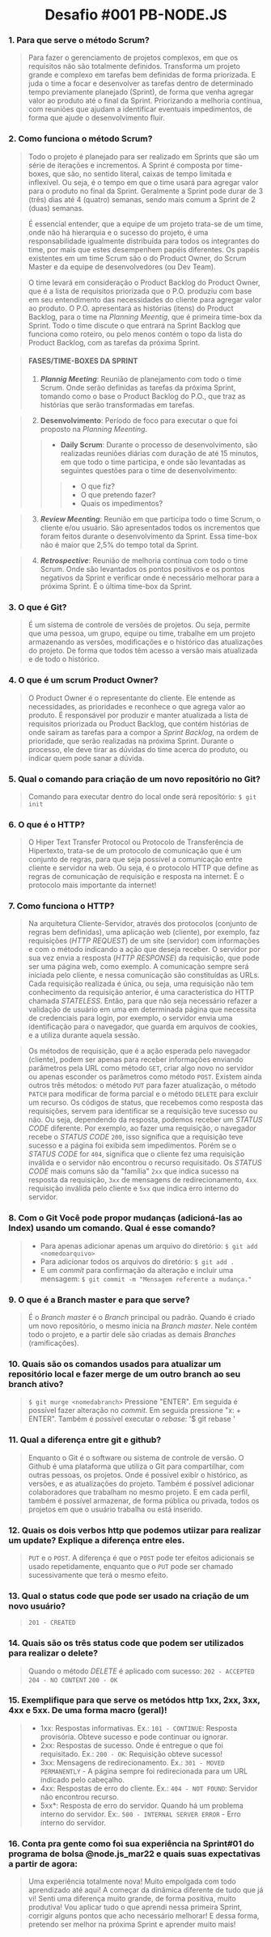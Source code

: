 <h1 align="center">Desafio #001 PB-NODE.JS</h1>

### 1. Para que serve o método Scrum?
> Para fazer o gerenciamento de projetos complexos, em que os requisitos não são totalmente definidos. Transforma um projeto grande e complexo em tarefas bem definidas de forma priorizada. E juda o time a focar e desenvolver as tarefas dentro de determinado tempo previamente planejado (Sprint), de forma que venha agregar valor ao produto até o final da Sprint. Priorizando a melhoria contínua, com reuniões que ajudam a identificar eventuais impedimentos, de forma que ajude o desenvolvimento fluir.

### 2. Como funciona o método Scrum? 
> Todo o projeto é planejado para ser realizado em Sprints que são um série de iterações e incrementos. A Sprint é composta por time-boxes, que são, no sentido literal, caixas de tempo limitada e inflexível. Ou seja, é o tempo em que o time usará para agregar valor para o produto no final da Sprint. Geralmente a Sprint pode durar de 3 (três) dias até 4 (quatro) semanas, sendo mais comum a Sprint de 2 (duas) semanas. 

> É essencial entender, que a equipe de um projeto trata-se de um time, onde não há hierarquia e o sucesso do projeto, é uma responsabilidade igualmente distribuída para todos os integrantes do time, por mais que estes desempenhem papéis diferentes. Os papéis existentes em um time Scrum são o do Product Owner, do Scrum Master e da equipe de desenvolvedores (ou Dev Team). 

> O time levará em consideração o Product Backlog do Product Owner, que é a lista de requisitos priorizada que o P.O. produziu com base em seu entendimento das necessidades do cliente para agregar valor ao produto. O P.O. apresentará as histórias (itens) do Product Backlog, para o time na _Planning Meentig_, que é primeira time-box da Sprint. Todo o time discute o que entrará na Sprint Backlog que funciona como roteiro, ou pelo menos contém o topo da lista do Product Backlog, com as tarefas da próxima Sprint.

> #### FASES/TIME-BOXES DA SPRINT
> 1. **_Plannig Meeting_**: Reunião de planejamento com todo o time Scrum. Onde serão definidas as tarefas da próxima Sprint, tomando como o base o Product Backlog do P.O., que traz as histórias que serão transformadas em tarefas.

 > 2. **Desenvolvimento**: Período de foco para executar o que foi proposto na _Planning Meenting_.
 >> - **Daily Scrum**: Durante o processo de desenvolvimento, são realizadas reuniões diárias com duração de até 15 minutos, em que todo o time participa, e onde são levantadas as seguintes questões para o time de desenvolvimento:
 >>> - O que fiz?
 >>> - O que pretendo fazer?
 >>> - Quais os impedimentos?

> 3. **_Review Meenting_**: Reunião em que participa todo o time Scrum, o cliente e/ou usuário. São apresentados todos os incrementos que foram feitos durante o desenvolvimento da Sprint. Essa time-box não é maior que 2,5% do tempo total da Sprint.

> 4. **_Retrospective_**: Reunião de melhoria contínua com todo o time Scrum. Onde são levantados os pontos positivos e os pontos negativos da Sprint e verificar onde é necessário melhorar para a próxima Sprint. É o última time-box da Sprint.

### 3. O que é Git? 
> É um sistema de controle de versões de projetos. Ou seja, permite que uma pessoa, um grupo, equipe ou time, trabalhe em um projeto armazenando as versões, modificações e o histórico das atualizações do projeto. De forma que todos têm acesso a versão mais atualizada e de todo o histórico.

### 4. O que é um scrum Product Owner? 
> O Product Owner é o representante do cliente. Ele entende as necessidades, as prioridades e reconhece o que agrega valor ao produto. É responsável por produzir e manter atualizada a lista de requisitos priorizada ou Product Backlog, que contém histórias de onde saíram as tarefas para a compor a _Sprint Backlog_, na ordem de prioridade, que serão realizadas na próxima Sprint. Durante o processo, ele deve tirar as dúvidas do time acerca do produto, ou indicar quem pode sanar a dúvida.

### 5. Qual o comando para criação de um novo repositório no Git? 
> Comando para executar dentro do local onde será repositório: `$ git init`

### 6. O que é o HTTP?
> O Hiper Text Transfer Protocol ou Protocolo de Transferência de Hipertexto, trata-se de um protocolo de comunicação que é um conjunto de regras, para que seja possível a comunicação entre cliente e servidor na web. Ou seja, é o protocolo HTTP que define as regras de comunicação de requisição e resposta na internet. É o protocolo mais importante da internet!

### 7. Como funciona o HTTP? 
> Na arquitetura Cliente-Servidor, através dos protocolos (conjunto de regras bem definidas), uma aplicação web (cliente), por exemplo, faz requisições (_HTTP REQUEST_) de um site (servidor) com informações e com o método indicando a ação que deseja receber. O servidor por sua vez envia a resposta (_HTTP RESPONSE_) da requisição, que pode ser uma página web, como exemplo. A comunicação sempre será iniciada pelo cliente, e  nessa comunicação são constituídas as URLs. Cada requisição realizada é única, ou seja, uma requisição não tem conhecimento da requisição anterior, é uma característica do HTTP chamada _STATELESS_. Então, para que não seja necessário refazer a validação de usuário em uma em determinada página que necessita de credenciais para login, por exemplo, o servidor envia uma identificação para o navegador, que guarda em arquivos de cookies, e a utiliza durante aquela sessão.

> Os métodos de requisição, que é a ação esperada pelo navegador (cliente), podem ser apenas para receber informações enviando parâmetros pela URL como método `GET`, criar algo novo no servidor ou apenas esconder os parâmetros como método `POST`. Existem ainda outros três métodos: o método `PUT` para fazer atualização, o método `PATCH` para modificar de forma parcial e o método `DELETE` para excluir um recurso. 
Os códigos de status, que recebemos como resposta das requisições, servem para identificar se a requisição teve sucesso ou não. Ou seja, dependendo da resposta, podemos receber um _STATUS CODE_ diferente. Por exemplo, ao fazer uma requisição, o navegador recebe o _STATUS CODE_ `200`, isso significa que a requisição teve sucesso e a página foi exibida sem impedimentos. Porém se o _STATUS CODE_ for `404`, significa que o cliente fez uma requisição inválida e o servidor não encontrou o recurso requisitado. Os _STATUS CODE_ mais comuns são da "família" `2xx` que indica sucesso na resposta da requisição, `3xx` de mensagens de redirecionamento, `4xx` requisição inválida pelo cliente e `5xx` que indica erro interno do servidor.

### 8. Com o Git Você pode propor mudanças (adicioná-las ao Index) usando um comando. Qual é esse comando? 
> - Para apenas adicionar apenas um arquivo do diretório: `$ git add <nomedoarquivo>`
> - Para adicionar todos os arquivos do diretório: `$ git add .`
> - E um _commit_ para confirmação da alteração e incluir uma mensagem: `$ git commit -m "Mensagem referente a mudança."` 

### 9. O que é a Branch master e para que serve? 
> É o _Branch master_ é o _Branch_ principal ou padrão. Quando é criado um novo repositório, o mesmo inicia na _Branch master_. Nele contém todo o projeto, e a partir dele são criadas as demais _Branches_ (ramificações).

### 10. Quais são os comandos usados para atualizar um repositório local e fazer merge de um outro branch ao seu branch ativo? 
> `$ git murge <nomedabranch>` Pressione "ENTER".
Em seguida é possível fazer alteração no _commit_. Em seguida pressione "x: + ENTER".
> Também é possível executar o _rebase_: '$ git rebase <nomedabranch>'

### 11. Qual a diferença entre git e github? 
> Enquanto o Git é o software ou sistema de controle de versão. O Github é uma plataforma que utiliza o Git para compartilhar, com outras pessoas, os projetos. Onde é possível exibir o histórico, as versões, e as atualizações do projeto. Também é possível adicionar colaboradores que trabalham no mesmo projeto. E em cada perfil, também é possível armazenar, de forma pública ou privada, todos os projetos em que o usuário trabalha ou está inserido.

### 12. Quais os dois verbos http que podemos utiizar para realizar um update? Explique a diferença entre eles. 
> `PUT` e o `POST`. A diferença é que o `POST` pode ter efeitos adicionais se usado repetidamente, enquanto que o `PUT` pode ser chamado sucessivamente que terá o mesmo efeito. 

### 13. Qual o status code que pode ser usado na criação de um novo usuário? 
> `201 - CREATED`

### 14. Quais são os três status code que podem ser utilizados para realizar o delete? 
> Quando o método _DELETE_ é aplicado com sucesso:
>`202 - ACCEPTED`
>`204 - NO CONTENT`
>`200 - OK`

### 15. Exemplifique para que serve os metódos http 1xx, 2xx, 3xx, 4xx e 5xx. De uma forma macro (geral)!
> * 1xx: Respostas informativas. 
>  Ex.: `101 - CONTINUE`: Resposta provisória. Obteve sucesso e pode continuar ou ignorar.
> * 2xx: Respostas de sucesso. Onde é entregue o que foi requisitado. 
>  Ex.: `200 - OK`: Requisição obteve sucesso!
> * 3xx: Mensagens de redirecionamento. 
  Ex.: `301 - MOVED PERMANENTLY` - A página sempre foi redirecionada para um URL indicado pelo cabeçalho.
> * 4xx: Respostas de erro do cliente. 
  Ex.: `404 - NOT FOUND`: Servidor não encontrou recurso.
> * 5xx*: Resposta de erro do servidor. Quando há um problema interno do servidor. 
  Ex:. `500 - INTERNAL SERVER ERROR` - Erro interno do servidor.

### 16. Conta pra gente como foi sua experiência na Sprint#01 do programa de bolsa @node.js_mar22 e quais suas expectativas a partir de agora:
> Uma experiência totalmente nova! Muito empolgada com todo aprendizado até aqui! A começar da dinâmica diferente de tudo que já vi! Senti uma diferença muito grande, de forma positiva, muito produtiva! Vou aplicar tudo o que aprendi nessa primeira Sprint, corrigir alguns pontos que acho necessário melhorar! E dessa forma, pretendo ser melhor na próxima Sprint e aprender muito mais!
